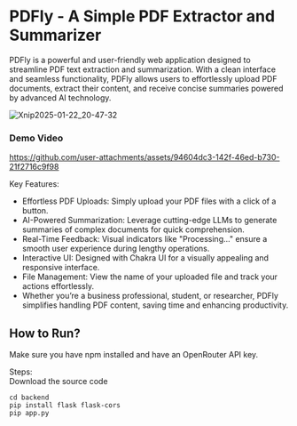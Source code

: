 # PDFly - A Simple PDF Extractor and Summarizer

PDFly is a powerful and user-friendly web application designed to streamline PDF text extraction and summarization. With a clean interface and seamless functionality, PDFly allows users to effortlessly upload PDF documents, extract their content, and receive concise summaries powered by advanced AI technology.

![Xnip2025-01-22_20-47-32](https://github.com/user-attachments/assets/68b9d168-304b-4656-be1a-1d0847b9bbcb)

### Demo Video
https://github.com/user-attachments/assets/94604dc3-142f-46ed-b730-21f2716c9f98

Key Features:
<ul>
  <li>Effortless PDF Uploads: Simply upload your PDF files with a click of a button.</li>
  <li>AI-Powered Summarization: Leverage cutting-edge LLMs to generate summaries of complex documents for quick comprehension.</li>
  <li>Real-Time Feedback: Visual indicators like "Processing..." ensure a smooth user experience during lengthy operations.</li>
  <li>Interactive UI: Designed with Chakra UI for a visually appealing and responsive interface.</li>
  <li>File Management: View the name of your uploaded file and track your actions effortlessly.</li>
  <li>Whether you’re a business professional, student, or researcher, PDFly simplifies handling PDF content, saving time and enhancing productivity.</li>
</ul>

## How to Run?

Make sure you have npm installed and have an OpenRouter API key.

Steps: <br>
Download the source code <br>
```
cd backend
pip install flask flask-cors
pip app.py 
```

